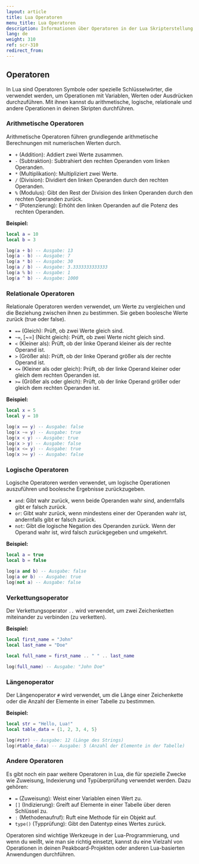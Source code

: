 ```yaml
---
layout: article
title: Lua Operatoren
menu_title: Lua Operatoren
description: Informationen über Operatoren in der Lua Skripterstellung
lang: de
weight: 310
ref: scr-310
redirect_from:
---
```


## Operatoren

In Lua sind Operatoren Symbole oder spezielle Schlüsselwörter, die verwendet werden, um Operationen mit Variablen, Werten oder Ausdrücken durchzuführen. Mit ihnen kannst du arithmetische, logische, relationale und andere Operationen in deinen Skripten durchführen.

### Arithmetische Operatoren

Arithmetische Operatoren führen grundlegende arithmetische Berechnungen mit numerischen Werten durch.

* `+` (Addition): Addiert zwei Werte zusammen.
* `-` (Subtraktion): Subtrahiert den rechten Operanden vom linken Operanden.
* `*` (Multiplikation): Multipliziert zwei Werte.
* `/` (Division): Dividiert den linken Operanden durch den rechten Operanden.
* `%` (Modulus): Gibt den Rest der Division des linken Operanden durch den rechten Operanden zurück.
* `^` (Potenzierung): Erhöht den linken Operanden auf die Potenz des rechten Operanden.

**Beispiel:**

```lua
local a = 10
local b = 3

log(a + b) -- Ausgabe: 13
log(a - b) -- Ausgabe: 7
log(a * b) -- Ausgabe: 30
log(a / b) -- Ausgabe: 3.3333333333333
log(a % b) -- Ausgabe: 1
log(a ^ b) -- Ausgabe: 1000
```

### Relationale Operatoren

Relationale Operatoren werden verwendet, um Werte zu vergleichen und die Beziehung zwischen ihnen zu bestimmen. Sie geben boolesche Werte zurück (true oder false).

* `==` (Gleich): Prüft, ob zwei Werte gleich sind.
* `~=`, [~=] (Nicht gleich): Prüft, ob zwei Werte nicht gleich sind.
* `<` (Kleiner als): Prüft, ob der linke Operand kleiner als der rechte Operand ist.
* `>` (Größer als): Prüft, ob der linke Operand größer als der rechte Operand ist.
* `<=` (Kleiner als oder gleich): Prüft, ob der linke Operand kleiner oder gleich dem rechten Operanden ist.
* `>=` (Größer als oder gleich): Prüft, ob der linke Operand größer oder gleich dem rechten Operanden ist.

**Beispiel:**

```lua
local x = 5
local y = 10

log(x == y) -- Ausgabe: false
log(x ~= y) -- Ausgabe: true
log(x < y) -- Ausgabe: true
log(x > y) -- Ausgabe: false
log(x <= y) -- Ausgabe: true
log(x >= y) -- Ausgabe: false
```

### Logische Operatoren

Logische Operatoren werden verwendet, um logische Operationen auszuführen und boolesche Ergebnisse zurückzugeben.

* `and`: Gibt wahr zurück, wenn beide Operanden wahr sind, andernfalls gibt er falsch zurück.
* `or`: Gibt wahr zurück, wenn mindestens einer der Operanden wahr ist, andernfalls gibt er falsch zurück.
* `not`: Gibt die logische Negation des Operanden zurück. Wenn der Operand wahr ist, wird falsch zurückgegeben und umgekehrt.

**Beispiel:**

```lua
local a = true
local b = false

log(a and b) -- Ausgabe: false
log(a or b) -- Ausgabe: true
log(not a) -- Ausgabe: false
```

### Verkettungsoperator

Der Verkettungsoperator `..` wird verwendet, um zwei Zeichenketten miteinander zu verbinden (zu verketten).

**Beispiel:**

```lua
local first_name = "John"
local last_name = "Doe"

local full_name = first_name .. " " .. last_name

log(full_name) -- Ausgabe: "John Doe"
```

### Längenoperator

Der Längenoperator `#` wird verwendet, um die Länge einer Zeichenkette oder die Anzahl der Elemente in einer Tabelle zu bestimmen.

**Beispiel:**

```lua
local str = "Hello, Lua!"
local table_data = {1, 2, 3, 4, 5}

log(#str) -- Ausgabe: 12 (Länge des Strings)
log(#table_data) -- Ausgabe: 5 (Anzahl der Elemente in der Tabelle)
```

### Andere Operatoren

Es gibt noch ein paar weitere Operatoren in Lua, die für spezielle Zwecke wie Zuweisung, Indexierung und Typüberprüfung verwendet werden. Dazu gehören:

* `=` (Zuweisung): Weist einer Variablen einen Wert zu.
* `[]` (Indizierung): Greift auf Elemente in einer Tabelle über deren Schlüssel zu.
* `:` (Methodenaufruf): Ruft eine Methode für ein Objekt auf.
* `type()` (Typprüfung): Gibt den Datentyp eines Wertes zurück.

Operatoren sind wichtige Werkzeuge in der Lua-Programmierung, und wenn du weißt, wie man sie richtig einsetzt, kannst du eine Vielzahl von Operationen in deinen Peakboard-Projekten oder anderen Lua-basierten Anwendungen durchführen.
